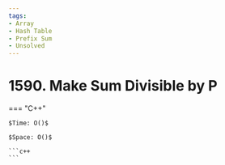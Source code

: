 ```yaml
---
tags:
- Array
- Hash Table
- Prefix Sum
- Unsolved
---
```



# 1590. Make Sum Divisible by P

=== "C++"

    $Time: O()$

    $Space: O()$

    ```c++
    ```